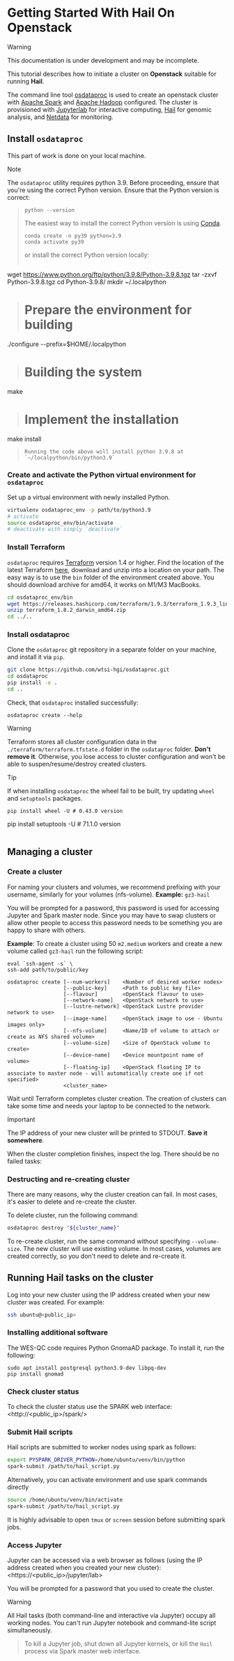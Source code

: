 # Getting Started With Hail On Openstack

> [!WARNING]
> This documentation is under development and may be incomplete.

This tutorial describes how to initiate a cluster on **Openstack** suitable for running **Hail**. 

The command line tool [osdataproc](https://github.com/wtsi-hgi/osdataproc/) is used to create an openstack cluster with [Apache Spark](https://spark.apache.org/)  and [Apache Hadoop](https://hadoop.apache.org/) configured. The cluster is provisioned with [Jupyterlab](https://jupyter.org/) for interactive computing, [Hail](https://hail.is/) for genomic analysis, and [Netdata](https://www.netdata.cloud/) for monitoring. 
<!--## Before you start

Before you start, ensure that you have created an ssh keypair with [ssh-keygen](https://manpages.ubuntu.com/manpages/xenial/man1/ssh-keygen.1.html). Use the RSA key with blank password. See the [SSG confluence page](https://ssg-confluence.internal.sanger.ac.uk/display/FARM/All+things+SSH) for details.

```shell
ssh-keygen -t rsa
```

You need access to an OpenStack project in order to create a cluster. [ManageIQ is outdated]
To obtain your OpenStack password, follow the [manual](https://ssg-confluence.internal.sanger.ac.uk/pages/viewpage.action?pageId=66031299).
You don't need to reset the password, you can copy and use the auto-generated one.

Upload your RSA ssh key to OpenStack following the 
[manual](https://ssg-confluence.internal.sanger.ac.uk/display/OPENSTACK/Creating+your+first+machine%2C+using+manageIQ).
You don't need to create a virtual machine, just upload your SSH key.  Load your public key to [Theta](https://theta.internal.sanger.ac.uk/project/) at  `Project / Compute / Key Pairs / Import Public Key`. -->
## Install `osdataproc`
This part of work is done on your local machine.

> [!NOTE]
The `osdataproc` utility requires python 3.9. Before proceeding, ensure that you're using the correct Python version. Ensure that the Python version is correct:
>```shell
>python --version
>```
>
>The easiest way to install the correct Python version is using [Conda](https://docs.conda.io/en/latest/).
>```shell
>conda create -n py39 python=3.9
>conda activate py39
> ``` 
>or  install the correct Python version locally:
>``` shell
wget https://www.python.org/ftp/python/3.9.8/Python-3.9.8.tgz
tar -zxvf Python-3.9.8.tgz
cd Python-3.9.8/
mkdir ~/.localpython
># Prepare the environment for building
./configure --prefix=$HOME/.localpython
># Building the system
make
> # Implement the installation
make install
>```
>Running the code above will install python 3.9.8 at `~/localpython/bin/python3.9`

### Create and activate the Python virtual environment for `osdataproc`

Set up a virtual environment with newly installed Python.
```bash
virtualenv osdataproc_env -p path/to/python3.9
# activate
source osdataproc_env/bin/activate
# deactivate with simply `deactivate`
```

### Install Terraform

`osdataproc` requires [Terraform](https://www.terraform.io/) version 1.4 or higher. Find the location of the latest Terraform [here](https://developer.hashicorp.com/terraform/downloads?product_intent=terraform), download and unzip into a location on your path. The easy way is to use the `bin` folder of the environment created above. You should download archive for amd64, it works on M1/M3 MacBooks.

```bash
cd osdataproc_env/bin
wget https://releases.hashicorp.com/terraform/1.9.3/terraform_1.9.3_linux_386.zip
unzip terraform_1.8.2_darwin_amd64.zip
cd ../..
```

### Install osdataproc

Clone the `osdataproc` git repository in a separate folder on your machine, and install it via `pip`.

```bash 
git clone https://github.com/wtsi-hgi/osdataproc.git
cd osdataproc
pip install -e .
cd ..
```

Check, that `osdataproc` installed successfully:
```shell
osdataproc create --help
```

> [!WARNING]
Terraform stores all cluster configuration data in the  `./terraform/terraform.tfstate.d` folder in the `osdataproc` folder. **Don't remove it**. Otherwise, you lose access to cluster configuration and won't be able to suspen/resume/destroy created clusters.

>[!TIP]
>If when installing `osdataproc` the wheel fail to be built, try updating `wheel` and `setuptools` packages.
>``` shell
>pip install wheel -U # 0.43.0 version
pip install setuptools -U # 71.1.0 version
>```

## Managing a cluster
### Create a cluster

For naming your clusters and volumes, we recommend prefixing with your username, similarly for your volumes (nfs-volume).
**Example:** `gz3-hail`

You will be prompted for a password, this password is used for accessing Jupyter and Spark master node. Since you may have to swap clusters or allow other people to access this password needs to be something you are happy to share with others.

**Example**: To create a cluster using 50 `m2.medium` workers 
and create a new volume called `gz3-hail` run the following script:

```shell
eval `ssh-agent -s` \
ssh-add path/to/public/key

osdataproc create [--num-workers]    <Number of desired worker nodes>
                  [--public-key]     <Path to public key file>
                  [--flavour]        <OpenStack flavour to use>
                  [--network-name]   <OpenStack network to use>
                  [--lustre-network] <OpenStack Lustre provider network to use>
                  [--image-name]     <OpenStack image to use - Ubuntu images only>
                  [--nfs-volume]     <Name/ID of volume to attach or create as NFS shared volume>
                  [--volume-size]    <Size of OpenStack volume to create>
                  [--device-name]    <Device mountpoint name of volume>
                  [--floating-ip]    <OpenStack floating IP to associate to master node - will automatically create one if not specified>
                  <cluster_name>
```

Wait until Terraform completes cluster creation. The creation of clusters can take some time and needs your laptop to be connected to the network.

>[!IMPORTANT]
>The IP address of your new cluster will be printed to STDOUT. **Save it somewhere**.

When the cluster completion finishes, inspect the log. There should be no failed tasks:
### Destructing and re-creating cluster
There are many reasons, why the cluster creation can fail. 
In most cases, it's easier to delete and re-create the cluster.

To delete cluster, run the following command:
```bash
osdataproc destroy "${cluster_name}"
```

To re-create cluster, run the same command without specifying `--volume-size`. The new cluster will use existing volume. In most cases, volumes are created correctly, so you don't need to delete and re-create it.
## Running Hail tasks on the cluster

Log into your new cluster using the IP address created when your new cluster was created. For example:

```bash
ssh ubuntu@<public_ip>
```

### Installing additional software

The WES-QC code requires Python GnomaAD package. To install it, run the following:

```shell
sudo apt install postgresql python3.9-dev libpq-dev
pip install gnomad
```

### Check cluster status
To check the cluster status use the SPARK web interface:
<http://<public_ip>/spark/>

### Submit Hail scripts

Hail scripts are submitted to worker nodes using spark as follows:

```bash
export PYSPARK_DRIVER_PYTHON=/home/ubuntu/venv/bin/python 
spark-submit /path/to/hail_script.py
```

Alternatively, you can activate environment and use spark commands directly

```bash
source /home/ubuntu/venv/bin/activate
spark-submit /path/to/hail_script.py
```

It is highly advisable to open `tmux` or `screen` session before submitting spark jobs.

### Access Jupyter

Jupyter can be accessed via a web browser as follows (using the IP address created when you created your new cluster):
<https://<public_ip>/jupyter/lab>

You will be prompted for a password that you used to create the cluster.

>[!WARNING]
All Hail tasks (both command-line and interactive via Jupyter) occupy all working nodes. You can't run Jupyter notebook and command-lite script simultaneously. 
>
>To kill a Jupyter job, shut down all Jupyter kernels, or kill the `Hail` process via Spark master web interface.

<!--### Workaround netdata log issue
Often the netdata access logs grow too fast. To avoid running out of free space, we suggest changing logrotate settings.

First, change the logrotate schedule:
```shell
sudo ln -s /etc/cron.daily/logrotate /etc/cron.hourly/logrotate
```

Then, add the following lines to the `/etc/logrotate.d/netdata` file:
```
/var/log/netdata/*.log {
        maxsize 1G
        hourly
        rotate 1
        ...
}
```

Finally, run Logrotate manually to ensure that it works without errors
```shell
sudo logrotate /etc/logrotate.d/netdata
```

## Troubleshooting

### Cleaning up Netdata logs

In case if you cluster reports `No space left on the device`
the most probable source of this issue is netdata logs. 
To inspect it, go to the netdata folder, and check the log files size:
```shell
cd /var/log/netdata
ls -lh
```

If the size of netdata logs is too big, remove it:
```shell
sudo rm -rf *.log.*
```

### Resetting HDFS safe mode

In case of an issue with the free space on the device (both caused by local FS overflow or by Lustre quota)
the HDFS will switch in the safe mode. The Hail processing will throw the error message:
`Caused by: org.apache.hadoop.ipc.RemoteException(org.apache.hadoop.hdfs.server.namenode.SafeModeException): 
Cannot create directory /shared/spark-logs. Name node is in safe mode.
`

To continue working with Hail, you need to manually move it bach to operational mode. To do it:
1. Deal with the absence of free space (clean up logs, temporary folders, unused matrixtables, etc.). 
2. Turn HDFS bach to the operational mode:

```shell
hdfs dfsadmin -safemode leave
```

### Manual cluster cleanup
In the case of cluster creation/destruction failure (for example, due to connection loss),
`osdataproc` may not be able to clean up all cluster resources. 

To manually clean up all requested resources via Theta, do the following, do the following:

>[!WARNING]
Working under the project user, you can delete resources belonging to other project members.
>
>Please, be cautious and double-check every step.

1. Log in to [Theta](https://theta.internal.sanger.ac.uk/project/)
2. Choose the project under `Projects`
3. Clean up instances
   1. Navigate to `instances`
   2. Set the filter by the instance name and find all instances from your cluster
   3. **Double check, that you selected only instances belonging to your cluster**
   4. Remove instances
4. Clean up Lustre network ports
   1. Navigate to `Networks`
   2. Choose the secure Lustre network
   3. Go to the `Ports` tab
   4. Set the filter and find all ports from your cluster
   5. **Double check, that you selected only ports belonging to your cluster**
   6. Remove ports
5. Clean up Cloudforms network
   1. Navigate to `Networks`
   2. Choose the Cloudforms network
   3. Remove ports the same way as yu did in point 4
6. Remove cluster security groups:
   1. Navigate to `Security groups`
   2. Set the filter two security groups created for the cluster.
   3. Remove security groups -->